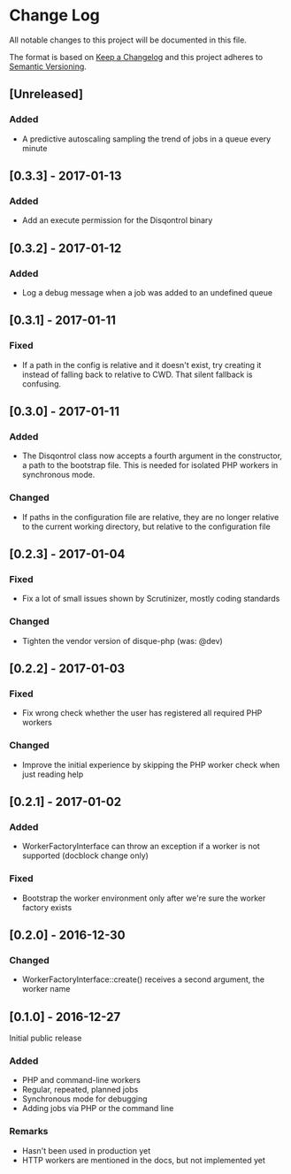 # Change Log
All notable changes to this project will be documented in this file.

The format is based on [Keep a Changelog](http://keepachangelog.com/)
and this project adheres to [Semantic Versioning](http://semver.org/).

## [Unreleased]
### Added
- A predictive autoscaling sampling the trend of jobs in a queue every minute

## [0.3.3] - 2017-01-13
### Added
- Add an execute permission for the Disqontrol binary

## [0.3.2] - 2017-01-12
### Added
- Log a debug message when a job was added to an undefined queue

## [0.3.1] - 2017-01-11
### Fixed
- If a path in the config is relative and it doesn't exist, try creating it
instead of falling back to relative to CWD. That silent fallback is confusing.

## [0.3.0] - 2017-01-11
### Added
- The Disqontrol class now accepts a fourth argument in the constructor, a path
to the bootstrap file. This is needed for isolated PHP workers in synchronous
mode.

### Changed
- If paths in the configuration file are relative, they are no longer relative
to the current working directory, but relative to the configuration file

## [0.2.3] - 2017-01-04
### Fixed
- Fix a lot of small issues shown by Scrutinizer, mostly coding standards

### Changed
- Tighten the vendor version of disque-php (was: @dev)

## [0.2.2] - 2017-01-03
### Fixed
- Fix wrong check whether the user has registered all required PHP workers

### Changed
- Improve the initial experience by skipping the PHP worker check when just reading help

## [0.2.1] - 2017-01-02
### Added
- WorkerFactoryInterface can throw an exception if a worker is not supported (docblock change only)


### Fixed
- Bootstrap the worker environment only after we're sure the worker factory exists

## [0.2.0] - 2016-12-30
### Changed
- WorkerFactoryInterface::create() receives a second argument, the worker name

## [0.1.0] - 2016-12-27
Initial public release

### Added
- PHP and command-line workers
- Regular, repeated, planned jobs
- Synchronous mode for debugging
- Adding jobs via PHP or the command line

### Remarks
- Hasn't been used in production yet
- HTTP workers are mentioned in the docs, but not implemented yet
